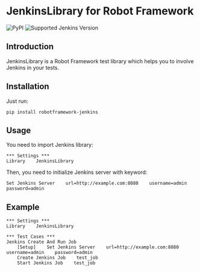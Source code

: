 JenkinsLibrary for Robot Framework
==============================

![PyPI](https://img.shields.io/pypi/v/robotframework-jenkins?style=for-the-badge&color=green)
![Supported Jenkins Version](https://img.shields.io/badge/Tested%20with%20Jenkins-%3E2.176.1%20%3C2.234-blue?style=for-the-badge)

Introduction
------------

JenkinsLibrary is a Robot Framework test
library which helps you to involve Jenkins in your tests.

Installation
------------

Just run:

    pip install robotframework-jenkins

Usage
------------

You need to import Jenkins library:

    *** Settings ***
    Library    JenkinsLibrary
Then, you need to initialize Jenkins server with keyword:

    Set Jenkins Server    url=http://example.com:8080    username=admin    password=admin

Example
------------
    *** Settings ***
    Library    JenkinsLibrary

    *** Test Cases ***
    Jenkins Create And Run Job
        [Setup]    Set Jenkins Server    url=http://example.com:8080    username=admin    password=admin
        Create Jenkins Job    test_job
        Start Jenkins Job    test_job
